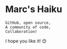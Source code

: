 # Marc's Haiku

```
GitHub, open source,
A community of code,
Collaboration!
```
I hope you like it! :blush: